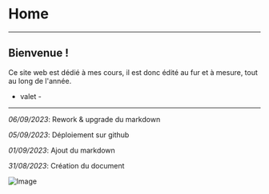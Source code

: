 # Home
---
## Bienvenue !
Ce site web est dédié à mes cours, il est donc édité au fur et à mesure, tout au long de l'année.
- valet -

---

*06/09/2023*: Rework & upgrade du markdown

*05/09/2023*: Déploiement sur github

*01/09/2023*: Ajout du markdown

*31/08/2023*: Création du document

![Image](coursJS/assets/b9ef78d94789fe3b1fcccb6b15e0e236.png)